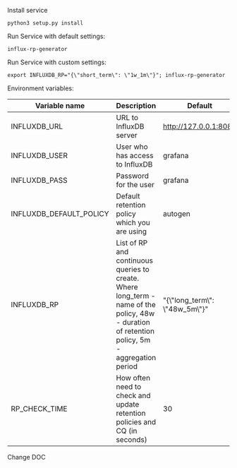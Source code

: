 Install service
```
python3 setup.py install
```

Run Service with default settings:
```
influx-rp-generator
```

Run Service with custom settings:
```
export INFLUXDB_RP="{\"short_term\": \"1w_1m\"}"; influx-rp-generator
```

Environment variables:

|Variable name|Description|Default|
|---|---|---|
|INFLUXDB_URL|URL to InfluxDB server | http://127.0.0.1:8086 |
|INFLUXDB_USER|User who has access to InfluxDB|grafana|
|INFLUXDB_PASS|Password for the user|grafana|
|INFLUXDB_DEFAULT_POLICY|Default retention policy which you are using|autogen|
|INFLUXDB_RP|List of RP and continuous queries to create. Where long_term - name of the policy, 48w - duration of retention policy, 5m - aggregation period |"{\\"long_term\\": \\"48w_5m\\"}"|
|RP_CHECK_TIME|How often need to check and update retention policies and CQ (in seconds)|30|

Change DOC